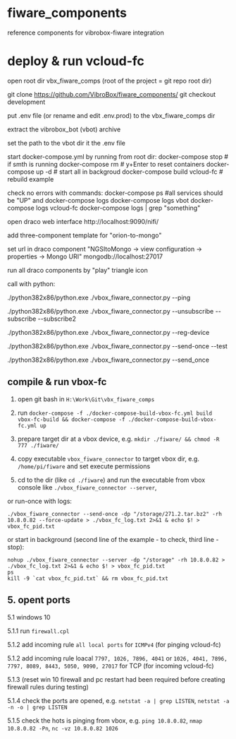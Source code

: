 # fiware_components
reference components for vibrobox-fiware integration

# deploy & run vcloud-fc

open root dir vbx_fiware_comps
(root of the project = git repo root dir)

git clone https://github.com/VibroBox/fiware_components/
git checkout development

put .env file (or rename and edit .env.prod) to the vbx_fiware_comps dir

extract the vibrobox_bot (vbot) archive

set the path to the vbot dir it the .env file

start docker-compose.yml by running from root dir:
docker-compose stop # if smth is running
docker-compose rm # y+Enter to reset containers
docker-compose up -d # start all in backgroud
docker-compose build vcloud-fc # rebuild example

check no errors with commands:
docker-compose ps #all services should be "UP" and docker-compose logs 
docker-compose logs vbot
docker-compose logs vcloud-fc
docker-compose logs | grep "something"

open draco web interface 
http://localhost:9090/nifi/

add three-component template for "orion-to-mongo"

set url in  draco component "NGSItoMongo -> view configuration -> properties -> Mongo URI"
mongodb://localhost:27017

run all draco components by "play" triangle icon

call with python: 

./python382x86/python.exe ./vbox_fiware_connector.py --ping

./python382x86/python.exe ./vbox_fiware_connector.py --unsubscribe --subscribe --subscribe2

./python382x86/python.exe ./vbox_fiware_connector.py --reg-device

./python382x86/python.exe ./vbox_fiware_connector.py --send-once --test

./python382x86/python.exe ./vbox_fiware_connector.py --send_once


## compile & run vbox-fc
  
1. open git bash in `H:\Work\Git\vbx_fiware_comps`
  
2. run `docker-compose -f ./docker-compose-build-vbox-fc.yml build vbox-fc-build && docker-compose -f ./docker-compose-build-vbox-fc.yml up`
  
3. prepare target dir at a vbox device, e.g. `mkdir ./fiware/ && chmod -R 777 ./fiware/`
  
5. copy executable `vbox_fiware_connector` to target vbox dir, e.g. `/home/pi/fiware` and set execute permissions
  
6. cd to the dir (like `cd ./fiware`) and run the executable from vbox console like `./vbox_fiware_connector --server`,  
  
or run-once with logs:
```
./vbox_fiware_connector --send-once -dp "/storage/271.2.tar.bz2" -rh 10.8.0.82 --force-update > ./vbox_fc_log.txt 2>&1 & echo $! > vbox_fc_pid.txt
```
  
or start in background (second line of the example - to check, third line - stop):  
```
nohup ./vbox_fiware_connector --server -dp "/storage" -rh 10.8.0.82 > ./vbox_fc_log.txt 2>&1 & echo $! > vbox_fc_pid.txt
ps
kill -9 `cat vbox_fc_pid.txt` && rm vbox_fc_pid.txt 
```


## 5. opent ports  

5.1 windows 10  

5.1.1 run `firewall.cpl`  

5.1.2 add incoming rule `all local ports` for `ICMPv4` (for pinging vcloud-fc)  

5.1.2 add incoming rule loacal `7797, 1026, 7896, 4041` or `1026, 4041, 7896, 7797, 8089, 8443, 5050, 9090, 27017` for TCP (for incoming vcloud-fc)  

5.1.3 (reset win 10 firewall and pc restart had been required before creating firewall rules during testing)  

5.1.4 check the ports are opened, e.g. `netstat -a | grep LISTEN`, `netstat -a -n -o | grep LISTEN`  

5.1.5 check the hots is pinging from vbox, e.g. `ping 10.8.0.82`, `nmap 10.8.0.82 -Pn`, `nc -vz 10.8.0.82 1026`  


